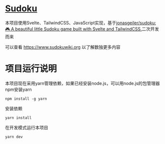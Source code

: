 # [Sudoku](https://sudoku.jonasgeiler.com)

本项目使用Svelte、TailwindCSS、JavaScript实现，基于[jonasgeiler/sudoku: 🎮 A beautiful little Sudoku game built with Svelte and TailwindCSS.](https://github.com/jonasgeiler/sudoku)二次开发而来

可以查看 https://www.sudokuwiki.org 以了解数独更多内容

# 项目运行说明
本项目现在采用yarn管理依赖，如果已经安装node.js，可以用node.js的包管理器npm安装yarn

```
npm install -g yarn
```

安装依赖

```
yarn install
```

在开发模式运行本项目

```
yarn dev
```

